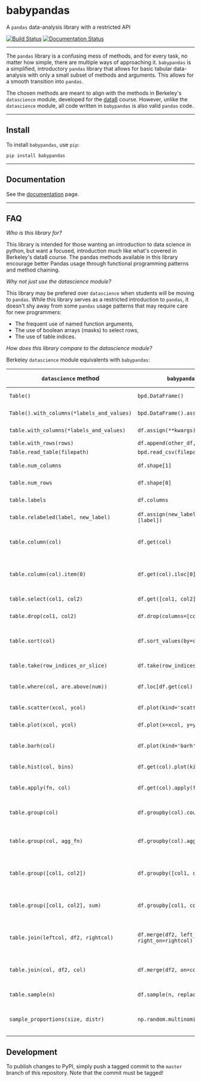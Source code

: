 # babypandas

A `pandas` data-analysis library with a restricted API

[![Build Status](https://travis-ci.com/afraenkel/babypandas.svg?branch=master)](https://travis-ci.com/afraenkel/babypandas)
[![Documentation Status](https://readthedocs.org/projects/babypandas/badge/?version=latest)](https://babypandas.readthedocs.io/en/latest/?badge=latest)

---

The `pandas` library is a confusing mess of methods, and for every
task, no matter how simple, there are multiple ways of approaching
it. `babypandas` is a simplified, introductory `pandas` library that
 allows for basic tabular data-analysis with only a small subset of
 methods and arguments. This allows for a smooth transition into `pandas`.
 
 The chosen methods are meant to align with the methods in Berkeley's
 `datascience` module, developed for the [data8](https://data8.org)
 course. However, unlike the `datascience` module, all code written in
 `babypandas` is also valid `pandas` code.
  
---

## Install

To install `babypandas`, use `pip`:
```
pip install babypandas
```

---

## Documentation

See the [documentation](https://babypandas.readthedocs.io) page.

---

## FAQ

*Who is this library for?*

This library is intended for those wanting an introduction to data
 science in python, but want a focused, introduction much like what's
 covered in Berkeley's data8 course. The pandas methods available in
 this library encourage better Pandas usage through functional
 programming  patterns and method chaining.
  
*Why not just use the datascience module?*

This library may be prefered over `datascience` when students
 will be moving to `pandas`. While this library serves as a restricted
 introduction to `pandas`, it doesn't shy away from some `pandas`
 usage patterns that may require care for new programmers:
 * The frequent use of named function arguments,
 * The use of boolean arrays (masks) to select rows,
 * The use of table indices.

*How does this library compare to the datascience module?*

Berkeley `datascience` module equivalents with `babypandas`:

| `datascience` method               		  | `babypandas` equivalent or close                           | method description                        |
|---------------------------------------------|------------------------------------------------------------|-------------------------------------------|
| `Table()`                            		  | `bpd.DataFrame()`                                          | empty table formation                     |
| `Table().with_columns(*labels_and_values)`  | `bpd.DataFrame().assign(**kwargs)`                         | table from lists                          |
| `table.with_columns(*labels_and_values)`    | `df.assign(**kwargs)`                                      | adding columns                            |
| `table.with_rows(rows)`                     | `df.append(other_df, ignore_index=True)`                   |                                           |
| `Table.read_table(filepath)`                | `bpd.read_csv(filepath)`                                   | read in data                              |
| `table.num_columns`                         | `df.shape[1]`                                              | number of columns                         |
| `table.num_rows`                    		  | `df.shape[0]`                                              | number of rows                            |
| `table.labels`                      		  | `df.columns`                                               | list of columns                           |
| `table.relabeled(label, new_label)` 		  | `df.assign(new_label=df.get(label)).drop(columns=[label])` | rename columns                            |
| `table.column(col)`                 		  | `df.get(col)`                                     		   | get a specific column (by name)           |
| `table.column(col).item(0)`         		  | `df.get(col).iloc[0]`                                      | get a specific value in the table         |
| `table.select(col1, col2)`          	      | `df.get([col1, col2])`                                     | get columns as a df                       |
| `table.drop(col1, col2)`            		  | `df.drop(columns=[col1, col2])`                            | drop columns                              |
| `table.sort(col)`                  		  | `df.sort_values(by=col)`                                   | sorts values in a dataframe by col        |
| `table.take(row_indices_or_slice)`          | `df.take(row_indices_or_slice)`                            | selects a single row                      |
| `table.where(col, are.above(num))`   		  | `df.loc[df.get(col) > num]`                                | selects rows based on condition           |
| `table.scatter(xcol, ycol)`                 | `df.plot(kind='scatter', x=xcol, y=ycol)`                  | plots a scatter plot                      |
| `table.plot(xcol, ycol)`                    | `df.plot(x=xcol, y=ycol)`                                  | plots a line plot                         |
| `table.barh(col)`                           | `df.plot(kind='barh', x=col)`                              | plots a horizontal bar plot               |
| `table.hist(col, bins)`                     | `df.get(col).plot(kind='hist', bins=bins)`                 | plots a histogram                         |
| `table.apply(fn, col)`                      | `df.get(col).apply(fn)`                                    | apply function to a column                |
| `table.group(col)`                   		  | `df.groupby(col).count()`                                  | give counts of values in a col            |
| `table.group(col, agg_fn)`           		  | `df.groupby(col).agg_fn.reset_index()`                     | groups by column, aggregates with fn      |
| `table.group([col1, col2])`          		  | `df.groupby([col1, col2]).count().reset_index()`           | groups by two cols, agg with counts       |
| `table.group([col1, col2], sum)`     		  | `df.groupby[col1, col2]).sum().reset_index()`              | groups by two cols, agg with sum          |
| `table.join(leftcol, df2, rightcol)` 		  | `df.merge(df2, left_on=leftcol, right_on=rightcol)`        | merges two dataframes (diff col names)    |
| `table.join(col, df2, col)`          		  | `df.merge(df2, on=col)`                                    | merges two dataframes (same col names)    |
| `table.sample(n)`                    		  | `df.sample(n, replace=True)`                               | sample with replacement                   |
| `sample_proportions(size, distr)`    		  | `np.random.multinomial(size, distr) / size`                | gets sample proportions of a distribution |

## Development

To publish changes to PyPI, simply push a tagged commit to the `master` branch of this repository. Note that the commit must be tagged!

